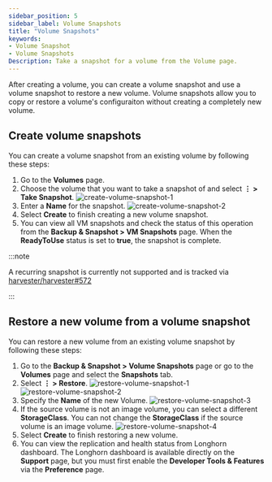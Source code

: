 ```yaml
---
sidebar_position: 5
sidebar_label: Volume Snapshots
title: "Volume Snapshots"
keywords:
- Volume Snapshot
- Volume Snapshots
Description: Take a snapshot for a volume from the Volume page.
---
```


After creating a volume, you can create a volume snapshot and use a volume snapshot to restore a new volume. Volume snapshots allow you to copy or restore a volume's configuraiton without creating a completely new volume.

## Create volume snapshots

You can create a volume snapshot from an existing volume by following these steps:

1. Go to the **Volumes** page.
1. Choose the volume that you want to take a snapshot of and select **⋮ > Take Snapshot**.
![create-volume-snapshot-1](/img/v1.2/volume/create-volume-snapshot-1.png)
1. Enter a **Name** for the snapshot.
![create-volume-snapshot-2](/img/v1.2/volume/create-volume-snapshot-2.png)
1. Select  **Create** to finish creating a new volume snapshot.
1. You can view all VM snapshots and check the status of this operation from the **Backup & Snapshot > VM Snapshots** page. When the **ReadyToUse** status is set to **true**, the snapshot is complete.

:::note

A recurring snapshot is currently not supported and is tracked via [harvester/harvester#572](https://github.com/harvester/harvester/issues/572)

:::

## Restore a new volume from a volume snapshot

You can restore a new volume from an existing volume snapshot by following these steps:

1. Go to the **Backup & Snapshot > Volume Snapshots** page or go to the **Volumes** page and select the **Snapshots** tab.
1. Select **⋮ > Restore**.
![restore-volume-snapshot-1](/img/v1.2/volume/restore-volume-snapshot-1.png)
![restore-volume-snapshot-2](/img/v1.2/volume/restore-volume-snapshot-2.png)
1. Specify the **Name** of the new Volume.
![restore-volume-snapshot-3](/img/v1.2/volume/restore-volume-snapshot-3.png)
1. If the source volume is not an image volume, you can select a different **StorageClass**. You can not change the **StorageClass** if the source volume is an image volume.
![restore-volume-snapshot-4](/img/v1.2/volume/restore-volume-snapshot-4.png)
1. Select **Create** to finish restoring a new volume.
1. You can view the replication and health status from Longhorn dashboard. The Longhorn dashboard is available directly on the **Support** page, but you must first enable the **Developer Tools & Features** via the **Preference** page.
